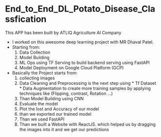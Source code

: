 # End_to_End_DL_Potato_Disease_Classfication
This APP has been built by ATLIQ Agriculture AI Company
- I worked on this awesome deep learning project with  MR Dhaval Patel.
- Starting from:
     1. Data Collection
     2. Model Building 
     3. ML Ops using TF Serving to build backend serving using FastAPI
     4. Model Deployment on Google Cloud Platform (GCP)
- Basically the Project starts from:
     1. collecting images 
     2. Data Cleaning and Preprocessing is the next step using 
            * Tf Dataset
            * Data Augmentation to create more training samples by applying techniques like (Flipping, contrast, Rotation ...)
     3. Than Model Building using CNN   
     4. Evaluate the model 
     5. Plot the lost and Accuracy of our model
     6. than we exported our trained model
     7. Than we used FastAPI
     8. Than we built a Website with ReactJS. which helped us by dragging the images into it and we get our predictions 
